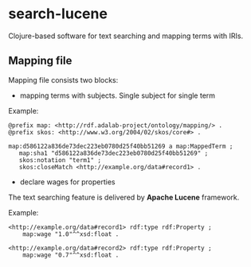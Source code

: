 # search-lucene
Clojure-based software for text searching and mapping terms with IRIs.

## Mapping file

Mapping file consists two blocks:
 - mapping terms with subjects. Single subject for single term


 Example:
 
 ```
 @prefix map: <http://rdf.adalab-project/ontology/mapping/> .
 @prefix skos: <http://www.w3.org/2004/02/skos/core#> .
 
 map:d586122a836de73dec223eb0780d25f40bb51269 a map:MappedTerm ;
	map:sha1 "d586122a836de73dec223eb0780d25f40bb51269" ;
	skos:notation "term1" ;
	skos:closeMatch <http://example.org/data#record1> .
 ```
 
 - declare wages for properties

The text searching feature is delivered by **Apache Lucene** framework.



Example:

```
<http://example.org/data#record1> rdf:type rdf:Property ;
    map:wage "1.0"^^xsd:float .
	
<http://example.org/data#record2> rdf:type rdf:Property ;
	map:wage "0.7"^^xsd:float .
```
